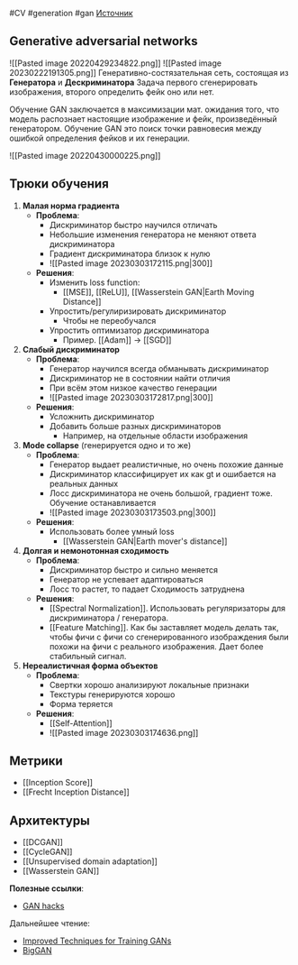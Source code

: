 #CV #generation #gan 
[Источник](https://www.youtube.com/watch?v=N2u9lRXXRac)
## Generative adversarial networks
![[Pasted image 20220429234822.png]]
![[Pasted image 20230222191305.png]]
Генеративно-состязательная сеть, состоящая из **Генератора** и **Дескриминатора** 
Задача первого сгенерировать изображения, второго определить фейк оно или нет.

Обучение GAN заключается в максимизации мат. ожидания того, что модель распознает настоящие изображение и фейк, произведённый генератором. Обучение GAN это поиск точки равновесия между ошибкой определения фейков и их генерации. 

![[Pasted image 20220430000225.png]]

## Трюки обучения
1. **Малая норма градиента**
	- **Проблема**:
		- Дискриминатор быстро научился отличать
		- Небольшие изменения генератора не меняют ответа дискриминатора
		- Градиент дискриминатора близок к нулю
		- ![[Pasted image 20230303172115.png|300]]
	- **Решения**:
		- Изменить loss function:
			- [[MSE]], [[ReLU]], [[Wasserstein GAN|Earth Moving Distance]]
		- Упростить/регулиризировать дискриминатор
			- Чтобы не переобучался
		- Упростить оптимизатор дискриминатора
			- Пример. [[Adam]] $\rightarrow$ [[SGD]]
2. **Слабый дискриминатор**
	- **Проблема**:
		- Генератор научился всегда обманывать дискриминатор
		- Дискриминатор не в состоянии найти отличия
		- При всём этом низкое качество генерации
		- ![[Pasted image 20230303172817.png|300]]
	- **Решения**:
		- Усложнить дискриминатор
		- Добавить больше разных дискриминаторов 
			- Например, на отдельные области изображения
3. **Mode collapse** (генерируется одно и то же)
	- **Проблема**:
		- Генератор выдает реалистичные, но очень похожие данные
		- Дискриминатор классифицирует их как gt и ошибается на реальных данных
		- Лосс дискриминатора не очень большой, градиент тоже. Обучение останавливается
		- ![[Pasted image 20230303173503.png|300]]
	- **Решения**:
		- Использовать более умный loss
			- [[Wasserstein GAN|Earth mover's distance]]
4. **Долгая и немонотонная сходимость**
	- **Проблема**:
		- Дискриминатор быстро и сильно меняется
		- Генератор не успевает адаптироваться
		- Лосс то растет, то падает Сходимость затруднена
	- **Решения**:
		- [[Spectral Normalization]]. Использовать регуляризаторы для дискриминатора / генератора.
		- [[Feature Matching]]. Как бы заставляет модель делать так, чтобы фичи с фичи со сгенерированного изображдения были похожи на фичи с реального изображения. Дает более стабильный сигнал.
5. **Нереалистичная форма объектов**
	- **Проблема**:
		- Свертки хорошо анализируют локальные признаки
		- Текстуры генерируются хорошо
		- Форма теряется
	- **Решения**:
		- [[Self-Attention]]
		- ![[Pasted image 20230303174636.png]]

## Метрики
- [[Inception Score]]
- [[Frecht Inception Distance]]

## Архитектуры
- [[DCGAN]]
- [[CycleGAN]]
- [[Unsupervised domain adaptation]]
- [[Wasserstein GAN]]

**Полезные ссылки**:
- [GAN hacks](https://github.com/soumith/ganhacks)

Дальнейшее чтение:
- [Improved Techniques for Training GANs](https://arxiv.org/pdf/1606.03498v1.pdf)
- [BigGAN](https://arxiv.org/abs/1809.11096)